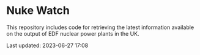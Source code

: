 # Nuke Watch

This repository includes code for retrieving the latest information available on the output of EDF nuclear power plants in the UK.

Last updated: 2023-06-27 17:08